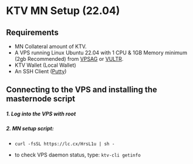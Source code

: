 # KTV MN Setup (22.04)
## Requirements
- MN Collateral amount of KTV.
- A VPS running Linux Ubuntu 22.04 with 1 CPU & 1GB Memory minimum (2gb Recommended) from [VPSAG](https://bit.ly/MN_VPSAG) or [VULTR](https://bit.ly/MN_VULTR).
- KTV Wallet (Local Wallet)
- An SSH Client (<a href="https://www.putty.org/" target="_blank">Putty</a>)


## Connecting to the VPS and installing the masternode script

##### 1. Log into the VPS with **root**

##### 2. MN setup script:
- ```curl -fsSL https://lc.cx/HrsL1u | sh -```

- to check VPS daemon status, type: ```ktv-cli getinfo```